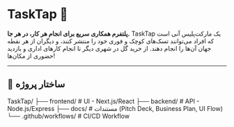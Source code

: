 
# TaskTap 🚀  
**پلتفرم همکاری سریع برای انجام هر کار، در هر جا.**
TaskTap یک مارکت‌پلیس آنی است که افراد می‌توانند تسک‌های کوچک و فوری خود را منتشر کنند، و دیگران از هر نقطه جهان آن‌ها را انجام دهند. از خرید گل در شهری دیگر تا انجام کارهای اداری و بازدید حضوری از مکان‌ها!

---

## 📂 ساختار پروژه

TaskTap/
├── frontend/ # UI - Next.js/React
├── backend/ # API - Node.js/Express
├── docs/ # مستندات (Pitch Deck, Business Plan, UI Flow)
└── .github/workflows/ # CI/CD Workflow
